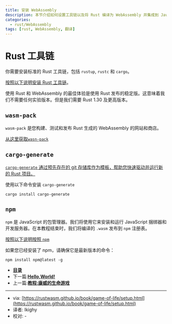```yaml
---
title: 安装 WebAssembly
description: 本节介绍如何设置工具链以及将 Rust 编译为 WebAssembly 并集成到 JavaScript 中。
categories:
  - rust/WebAssembly
tags: [rust, WebAssembly, 翻译]
---
```


# Rust 工具链

你需要安装标准的 Rust 工具链，包括 `rustup`, `rustc` 和 `cargo`。

[按照以下说明安装 Rust 工具链](https://www.rust-lang.org/tools/install)。

使用 Rust 和 WebAssembly 的最佳体验是使用 Rust 发布的稳定版。这意味着我们不需要任何实验版本。但是我们需要 Rust 1.30 及更高版本。

## `wasm-pack`
`wasm-pack` 是您构建、测试和发布 Rust 生成的 WebAssembly 的网站和商店。

[从这里获取`wasn-pack`](https://rustwasm.github.io/wasm-pack/installer/)

## `cargo-generate`

[`cargo-generate` 通过预先存在的 git 存储库作为模板，帮助您快速驱动并运行新的 Rust 项目。](https://github.com/ashleygwilliams/cargo-generate)

使用以下命令安装 `cargo-generate`

```hljs
cargo install cargo-generate
```

## `npm`

`npm` 是 JavaScript 的包管理器。我们将使用它来安装和运行 JavaScript 捆绑器和开发服务器。在本教程结束时，我们将编译的 `.wasm` 发布到 `npm` 注册表。

[按照以下说明按照 `npm`](https://www.npmjs.com/get-npm)

如果您已经安装了 npm，请确保它是最新版本的命令：

```hljs
npm install npm@latest -g
```

- [**目录**](/rust/webassembly/2019/08/22/WebAssembly之书目录)
- 下一篇:[**Hello,World!**](/rust/webassembly/2019/07/12/Hello,World/)
- 上一篇:[**教程:康威的生命游戏**](/rust/webassembly/2019/07/10/教程-康威的生命游戏/)

---

- via: [https://rustwasm.github.io/book/game-of-life/setup.html](https://rustwasm.github.io/book/game-of-life/setup.html)
- 译者: lkighy
- 校对: -

